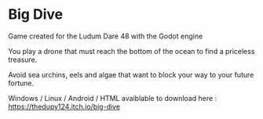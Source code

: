 # Big Dive

Game created for the Ludum Dare 48 with the Godot engine

You play a drone that must reach the bottom of the ocean to find a priceless treasure.

Avoid sea urchins, eels and algae that want to block your way to your future fortune.

Windows / Linux / Android / HTML avaiblable to download here : https://thedupy124.itch.io/big-dive
